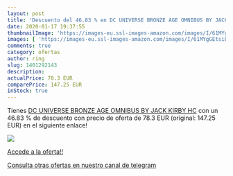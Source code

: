 ```yaml
---
layout: post
title: 'Descuento del 46.83 % en DC UNIVERSE BRONZE AGE OMNIBUS BY JACK K'
date: 2020-01-17 19:37:55
thumbnailImage: 'https://images-eu.ssl-images-amazon.com/images/I/61MYgGEtsiL._SL200_.jpg'
images: [ 'https://images-eu.ssl-images-amazon.com/images/I/61MYgGEtsiL._SL200_.jpg' ]
comments: true
category: ofertas
author: ring
slug: 1401292143
description:
actualPrice: 78.3 EUR
comparePrice: 147.25 EUR
inStock: true
---
```


Tienes [DC UNIVERSE BRONZE AGE OMNIBUS BY JACK KIRBY HC](https://www.amazon.com/dp/1401292143/?tag=redken08-20) con un 46.83 % de descuento con precio de oferta de 78.3 EUR (original: 147.25 EUR) en el siguiente enlace!

[![](https://images-eu.ssl-images-amazon.com/images/I/61MYgGEtsiL._SL200_.jpg)](https://www.amazon.com/dp/1401292143/?tag=redken08-20)

[Accede a la oferta!!](https://www.amazon.com/dp/1401292143/?tag=redken08-20)

[Consulta otras ofertas en nuestro canal de telegram](https://t.me/s/ofertas25)
